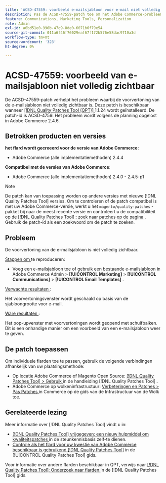 ```yaml
---
title: 'ACSD-47559: voorbeeld e-mailsjabloon voor e-mail niet volledig zichtbaar'
description: Pas de ACSD-47559-patch toe om het Adobe Commerce-probleem op te lossen waarbij de voorvertoning van de e-mailsjabloon niet volledig zichtbaar is.
feature: Communications, Marketing Tools, Personalization
role: Admin
exl-id: a0bd51e0-990b-47c9-8de0-6071b6f79e54
source-git-commit: 011a6f46f76029eaf67f172b576e58dac9710a3d
workflow-type: tm+mt
source-wordcount: '328'
ht-degree: 0%

---
```


# ACSD-47559: voorbeeld van e-mailsjabloon niet volledig zichtbaar

De ACSD-47559-patch verhelpt het probleem waarbij de voorvertoning van de e-mailsjabloon niet volledig zichtbaar is. Deze patch is beschikbaar wanneer [[!DNL Quality Patches Tool (QPT)] ](https://experienceleague.adobe.com/docs/commerce-knowledge-base/kb/announcements/commerce-announcements/magento-quality-patches-released-new-tool-to-self-serve-quality-patches.html?lang=nl-NL) 1.1.24 wordt geïnstalleerd. De patch-id is ACSD-4759. Het probleem wordt volgens de planning opgelost in Adobe Commerce 2.4.6.

## Betrokken producten en versies

**het flard wordt gecreeerd voor de versie van Adobe Commerce:**

* Adobe Commerce (alle implementatiemethoden) 2.4.4

**Compatibel met de versies van Adobe Commerce:**

* Adobe Commerce (alle implementatiemethoden) 2.4.0 - 2.4.5-p1

>[!NOTE]
>
>De patch kan van toepassing worden op andere versies met nieuwe [!DNL Quality Patches Tool] versies. Om te controleren of de patch compatibel is met uw Adobe Commerce-versie, werkt u het `magento/quality-patches` -pakket bij naar de meest recente versie en controleert u de compatibiliteit op de [[!DNL Quality Patches Tool] : zoek naar patches op de pagina ](https://experienceleague.adobe.com/tools/commerce-quality-patches/index.html?lang=nl-NL) . Gebruik de patch-id als een zoekwoord om de patch te zoeken.

## Probleem

De voorvertoning van de e-mailsjabloon is niet volledig zichtbaar.

<u> Stappen om </u> te reproduceren:

* Voeg een e-mailsjabloon toe of gebruik een bestaande e-mailsjabloon in Adobe Commerce Admin > **[!UICONTROL Marketing]** > **[!UICONTROL Communications]** > **[!UICONTROL Email Templates]** .

<u> Verwachte resultaten </u>:

Het voorvertoningsvenster wordt geschaald op basis van de sjabloongrootte voor e-mail.

<u> Ware resultaten </u>:

Het pop-upvenster met voorvertoningen wordt geopend met schuifbalken. Dit is een onhandige manier om een voorbeeld van een e-mailsjabloon weer te geven.

## De patch toepassen

Om individuele flarden toe te passen, gebruik de volgende verbindingen afhankelijk van uw plaatsingsmethode:

* Op locatie Adobe Commerce of Magento Open Source: [[!DNL Quality Patches Tool] > Gebruik ](/help/tools/quality-patches-tool/usage.md) in de handleiding [!DNL Quality Patches Tool] .
* Adobe Commerce op wolkeninfrastructuur: [ Verbeteringen en Patches > Pas Patches ](https://experienceleague.adobe.com/docs/commerce-cloud-service/user-guide/develop/upgrade/apply-patches.html?lang=nl-NL) in Commerce op de gids van de Infrastructuur van de Wolk toe.

## Gerelateerde lezing

Meer informatie over [!DNL Quality Patches Tool] vindt u in:

* [[!DNL Quality Patches Tool]  vrijgegeven: een nieuw hulpmiddel om kwaliteitspatches ](https://experienceleague.adobe.com/nl/docs/commerce-operations/tools/quality-patches-tool/quality-patches-tool-to-self-serve-quality-patches) in de steunkennisbasis zelf-te dienen.
* [ Controle als het flard voor uw kwestie van Adobe Commerce beschikbaar is gebruikend  [!DNL Quality Patches Tool]](/help/tools/quality-patches-tool/patches-available-in-qpt/check-patch-for-magento-issue-with-magento-quality-patches.md) in de [!UICONTROL Quality Patches Tool] gids.


Voor informatie over andere flarden beschikbaar in QPT, verwijs naar [[!DNL Quality Patches Tool]: Onderzoek naar flarden ](https://experienceleague.adobe.com/tools/commerce-quality-patches/index.html?lang=nl-NL) in de [!DNL Quality Patches Tool] gids.
